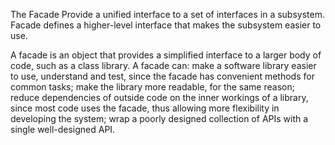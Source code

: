 The Facade Provide a unified interface to a set of interfaces in a subsystem. Facade defines a higher-level interface that makes the subsystem easier to use.

A facade is an object that provides a simplified interface to a larger body of code, such as a class library. A facade can:
    make a software library easier to use, understand and test, since the facade has convenient methods for common tasks;
    make the library more readable, for the same reason;
    reduce dependencies of outside code on the inner workings of a library, since most code uses the facade, thus allowing more flexibility in developing the system;
    wrap a poorly designed collection of APIs with a single well-designed API.
